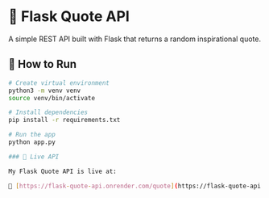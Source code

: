 # 🧠 Flask Quote API

A simple REST API built with Flask that returns a random inspirational quote.

## 🚀 How to Run

```bash
# Create virtual environment
python3 -m venv venv
source venv/bin/activate

# Install dependencies
pip install -r requirements.txt

# Run the app
python app.py

### 🚀 Live API

My Flask Quote API is live at:

🔗 [https://flask-quote-api.onrender.com/quote](https://flask-quote-api.onrender.com/quote)
